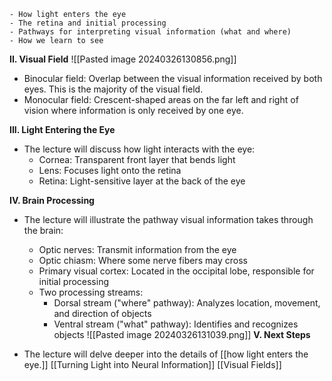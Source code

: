 
    - How light enters the eye
    - The retina and initial processing
    - Pathways for interpreting visual information (what and where)
    - How we learn to see

**II. Visual Field**
![[Pasted image 20240326130856.png]]

- Binocular field: Overlap between the visual information received by both eyes. This is the majority of the visual field.
- Monocular field: Crescent-shaped areas on the far left and right of vision where information is only received by one eye.

**III. Light Entering the Eye**

- The lecture will discuss how light interacts with the eye:
    - Cornea: Transparent front layer that bends light
    - Lens: Focuses light onto the retina
    - Retina: Light-sensitive layer at the back of the eye

**IV. Brain Processing**

- The lecture will illustrate the pathway visual information takes through the brain:
    - Optic nerves: Transmit information from the eye
    - Optic chiasm: Where some nerve fibers may cross
    - Primary visual cortex: Located in the occipital lobe, responsible for initial processing
    - Two processing streams:
        - Dorsal stream ("where" pathway): Analyzes location, movement, and direction of objects
        - Ventral stream ("what" pathway): Identifies and recognizes objects
			![[Pasted image 20240326131039.png]]
**V. Next Steps**

- The lecture will delve deeper into the details of [[how light enters the eye.]]
[[Turning Light into Neural Information]]
[[Visual Fields]]